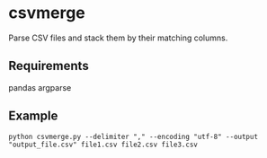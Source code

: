 # csvmerge
Parse CSV files and stack them by their matching columns.

## Requirements
pandas 
argparse

## Example
```
python csvmerge.py --delimiter "," --encoding "utf-8" --output "output_file.csv" file1.csv file2.csv file3.csv
```

